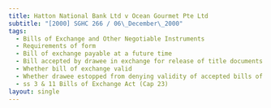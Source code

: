 ```yaml
---
title: Hatton National Bank Ltd v Ocean Gourmet Pte Ltd
subtitle: "[2000] SGHC 266 / 06\_December\_2000"
tags:
  - Bills of Exchange and Other Negotiable Instruments
  - Requirements of form
  - Bill of exchange payable at a future time
  - Bill accepted by drawee in exchange for release of title documents to goods
  - Whether bill of exchange valid
  - Whether drawee estopped from denying validity of accepted bills of exchange
  - ss 3 & 11 Bills of Exchange Act (Cap 23)
layout: single
---
```



